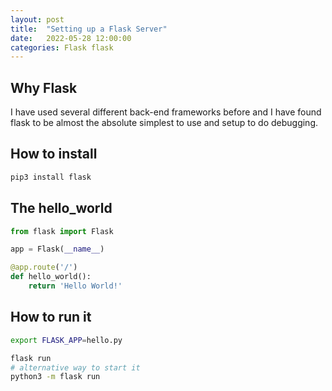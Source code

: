 ```yaml
---
layout: post
title:  "Setting up a Flask Server"
date:   2022-05-28 12:00:00
categories: Flask flask
---
```


## Why Flask

I have used several different back-end frameworks before and I have found flask to be almost the absolute simplest to use and setup to do debugging.  

## How to install

```python
pip3 install flask
```

## The hello\_world

```python
from flask import Flask

app = Flask(__name__)

@app.route('/')
def hello_world():
    return 'Hello World!'
```

## How to run it

```bash
export FLASK_APP=hello.py

flask run
# alternative way to start it
python3 -m flask run
```
